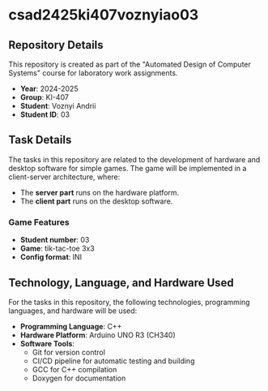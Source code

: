 # csad2425ki407voznyiao03

## Repository Details
This repository is created as part of the "Automated Design of Computer Systems" course for laboratory work assignments.

- **Year**: 2024-2025
- **Group**: KI-407
- **Student**: Voznyi Andrii
- **Student ID**: 03

## Task Details
The tasks in this repository are related to the development of hardware and desktop software for simple games. The game will be implemented in a client-server architecture, where:
- The **server part** runs on the hardware platform.
- The **client part** runs on the desktop software.

### Game Features
- **Student number**: 03
- **Game**: tik-tac-toe 3x3
- **Config format**: INI

## Technology, Language, and Hardware Used
For the tasks in this repository, the following technologies, programming languages, and hardware will be used:

- **Programming Language**: C++
- **Hardware Platform**: Arduino UNO R3 (CH340)
- **Software Tools**:
  - Git for version control
  - CI/CD pipeline for automatic testing and building
  - GCC for C++ compilation
  - Doxygen for documentation
